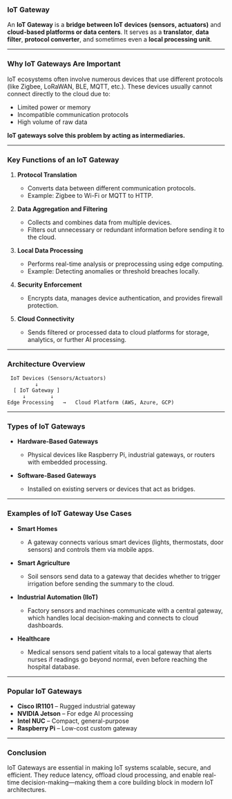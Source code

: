 ### **IoT Gateway**

An **IoT Gateway** is a **bridge between IoT devices (sensors, actuators)** and **cloud-based platforms or data centers**. It serves as a **translator**, **data filter**, **protocol converter**, and sometimes even a **local processing unit**.

---

### **Why IoT Gateways Are Important**

IoT ecosystems often involve numerous devices that use different protocols (like Zigbee, LoRaWAN, BLE, MQTT, etc.). These devices usually cannot connect directly to the cloud due to:

* Limited power or memory
* Incompatible communication protocols
* High volume of raw data

**IoT gateways solve this problem by acting as intermediaries.**

---

### **Key Functions of an IoT Gateway**

1. **Protocol Translation**

   * Converts data between different communication protocols.
   * Example: Zigbee to Wi-Fi or MQTT to HTTP.

2. **Data Aggregation and Filtering**

   * Collects and combines data from multiple devices.
   * Filters out unnecessary or redundant information before sending it to the cloud.

3. **Local Data Processing**

   * Performs real-time analysis or preprocessing using edge computing.
   * Example: Detecting anomalies or threshold breaches locally.

4. **Security Enforcement**

   * Encrypts data, manages device authentication, and provides firewall protection.

5. **Cloud Connectivity**

   * Sends filtered or processed data to cloud platforms for storage, analytics, or further AI processing.

---

### **Architecture Overview**

```
 IoT Devices (Sensors/Actuators)
         ↓
  [ IoT Gateway ]
     ↓        ↓
Edge Processing   →   Cloud Platform (AWS, Azure, GCP)
```

---

### **Types of IoT Gateways**

* **Hardware-Based Gateways**

  * Physical devices like Raspberry Pi, industrial gateways, or routers with embedded processing.
* **Software-Based Gateways**

  * Installed on existing servers or devices that act as bridges.

---

### **Examples of IoT Gateway Use Cases**

* **Smart Homes**

  * A gateway connects various smart devices (lights, thermostats, door sensors) and controls them via mobile apps.

* **Smart Agriculture**

  * Soil sensors send data to a gateway that decides whether to trigger irrigation before sending the summary to the cloud.

* **Industrial Automation (IIoT)**

  * Factory sensors and machines communicate with a central gateway, which handles local decision-making and connects to cloud dashboards.

* **Healthcare**

  * Medical sensors send patient vitals to a local gateway that alerts nurses if readings go beyond normal, even before reaching the hospital database.

---

### **Popular IoT Gateways**

* **Cisco IR1101** – Rugged industrial gateway
* **NVIDIA Jetson** – For edge AI processing
* **Intel NUC** – Compact, general-purpose
* **Raspberry Pi** – Low-cost custom gateway

---

### **Conclusion**

IoT Gateways are essential in making IoT systems scalable, secure, and efficient. They reduce latency, offload cloud processing, and enable real-time decision-making—making them a core building block in modern IoT architectures.
